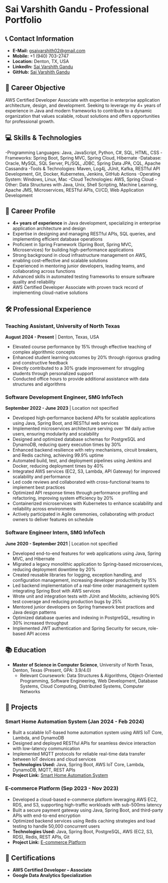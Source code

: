 # Sai Varshith Gandu - Professional Portfolio

## 📞 Contact Information
- **E-Mail:** gsaivarshith02@gmail.com
- **Mobile:** +1 (940) 703-2747
- **Location:** Denton, TX, USA
- **LinkedIn:** [Sai Varshith Gandu](https://www.linkedin.com/in/saivarshithgandu/)
- **GitHub:** [Sai Varshith Gandu](https://github.com/saivarshithgandu)

## 🎯 Career Objective
AWS Certified Developer Associate with expertise in enterprise application architecture, design, and development. Seeking to leverage my 4+ years of experience in Java and modern frameworks to contribute to a dynamic organization that values scalable, robust solutions and offers opportunities for professional growth.

## 💻 Skills & Technologies
-Programming Languages: Java, JavaScript, Python, C#, SQL, HTML, CSS
-Frameworks: Spring Boot, Spring MVC, Spring Cloud, Hibernate
-Database: Oracle, MySQL, SQL Server, PL/SQL, JDBC, Spring Data JPA, CQL, Apache Cassandra
-Tools & Technologies: Maven, Log4j, JUnit, Kafka, RESTful API Development, Git, Docker, Kubernetes, Jenkins, GitHub Actions
-Operating System: Windows, Linux, Mac
-Cloud Technologies: AWS, Spring Cloud
-Other: Data Structures with Java, Unix, Shell Scripting, Machine Learning, Apache JMS, Microservices, RESTful APIs, CI/CD, Web Application Development

## 🚀 Career Profile
- **4+ years of experience** in Java development, specializing in enterprise application architecture and design
- Expertise in designing and managing RESTful APIs, SQL queries, and implementing efficient database operations
- Proficient in Spring Framework (Spring Boot, Spring MVC, Microservices) for building high-performance applications
- Strong background in cloud infrastructure management on AWS, enabling cost-effective and scalable solutions
- Experienced in mentoring junior developers, leading teams, and collaborating across functions
- Advanced skills in automated testing frameworks to ensure software quality and reliability
- AWS Certified Developer Associate with proven track record of implementing cloud-native solutions

## 🛠️ Professional Experience
### Teaching Assistant, University of North Texas
**August 2024 - Present** | Denton, Texas, USA
- Elevated course performance by 15% through effective teaching of complex algorithmic concepts
- Enhanced student learning outcomes by 20% through rigorous grading and constructive feedback
- Directly contributed to a 30% grade improvement for struggling students through personalized support
- Conducted office hours to provide additional assistance with data structures and algorithms

### Software Development Engineer, SMG InfoTech
**September 2022 - June 2023** | Location not specified
- Developed high-performance backend APIs for scalable applications using Java, Spring Boot, and RESTful web services
- Implemented microservices architecture serving over 1M daily active users, ensuring modularity and scalability
- Designed and optimized database schemas for PostgreSQL and DynamoDB, reducing query execution times by 30%
- Enhanced backend resilience with retry mechanisms, circuit breakers, and Redis caching, achieving 99.9% uptime
- Automated build, test, and deployment pipelines using Jenkins and Docker, reducing deployment times by 40%
- Integrated AWS services (EC2, S3, Lambda, API Gateway) for improved scalability and performance
- Led code reviews and collaborated with cross-functional teams to implement best practices
- Optimized API response times through performance profiling and refactoring, improving system efficiency by 20%
- Containerized microservices with Kubernetes to enhance scalability and reliability across environments
- Actively participated in Agile ceremonies, collaborating with product owners to deliver features on schedule

### Software Engineer Intern, SMG InfoTech
**June 2020 - September 2021** | Location not specified
- Developed end-to-end features for web applications using Java, Spring MVC, and Hibernate
- Migrated a legacy monolithic application to Spring-based microservices, reducing deployment downtime by 20%
- Created reusable libraries for logging, exception handling, and configuration management, increasing developer productivity by 15%
- Led backend implementation of a real-time order management system integrating Spring Boot with AWS services
- Wrote unit and integration tests with JUnit and Mockito, achieving 90% test coverage and reducing production bugs by 25%
- Mentored junior developers on Spring framework best practices and Java design patterns
- Optimized database queries and indexing in PostgreSQL, resulting in 30% increased throughput
- Implemented JWT authentication and Spring Security for secure, role-based API access

## 📚 Education
- **Master of Science in Computer Science**, University of North Texas, Denton, Texas (Present, GPA: 3.9/4.0)
  - Relevant Coursework: Data Structures & Algorithms, Object-Oriented Programming, Software Engineering, Web Development, Database Systems, Cloud Computing, Distributed Systems, Computer Networks

## 🚀 Projects
### Smart Home Automation System (Jan 2024 - Feb 2024)
- Built a scalable IoT-based home automation system using AWS IoT Core, Lambda, and DynamoDB
- Designed and deployed RESTful APIs for seamless device interaction with low-latency communication
- Implemented MQTT protocols for reliable real-time data transfer between IoT devices and cloud services
- **Technologies Used:** Java, Spring Boot, AWS IoT Core, Lambda, DynamoDB, MQTT, REST APIs
- **Project Link:** [Smart Home Automation System](https://github.com/saivarshithgandu/smart-home)

### E-commerce Platform (Sep 2023 - Nov 2023)
- Developed a cloud-based e-commerce platform leveraging AWS EC2, RDS, and S3, supporting high-traffic workloads with sub-500ms latency
- Built a secure payment gateway using Java, Spring Boot, and third-party APIs with end-to-end encryption
- Optimized backend services using Redis caching strategies and load testing to handle 50,000 concurrent users
- **Technologies Used:** Java, Spring Boot, PostgreSQL, AWS (EC2, S3, RDS), Redis, REST APIs, Git
- **Project Link:** [E-commerce Platform](https://github.com/saivarshithgandu/ecommerce-platform)

## 📜 Certifications
- **AWS Certified Developer – Associate**
- **Google Data Analytics Specialization**
